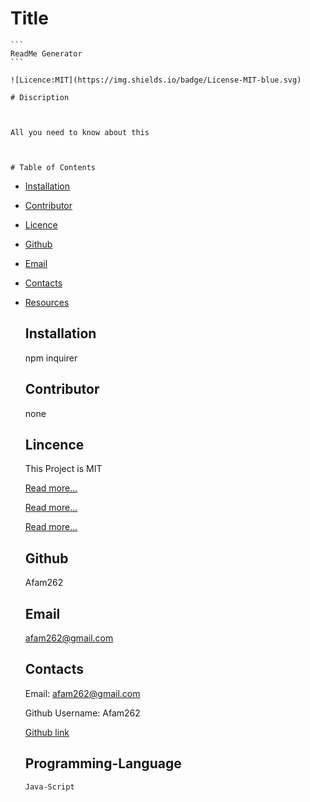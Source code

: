 # Title
    ```  
    ReadMe Generator 
    ```

    ![Licence:MIT](https://img.shields.io/badge/License-MIT-blue.svg)

    # Discription



    All you need to know about this 

    

    # Table of Contents

    
* [Installation](#installation)
    
* [Contributor](#contributor)
    
* [Licence](#licence)   
    
* [Github](#github)
    
* [Email](#email)
    
* [Contacts](#contacts)
    
* [Resources](#resources)

    ## Installation 

    npm inquirer

    ## Contributor

    none

    ## Lincence

    This Project is MIT

    [Read more...](https://opensource.org/licenses/Apache-2.0)

    [Read more...](https://opensource.org/licenses/MIT)

    [Read more...](https://opensource.org/licenses/gpl-3.0)

    ## Github

    Afam262

    ## Email 

    afam262@gmail.com

    ## Contacts 

    Email: afam262@gmail.com

    Github Username: Afam262

    [Github link](https://afam-26.github.io/ReadMe-Generator/) 

    ## Programming-Language 
    ```
    Java-Script
    ```
    
    